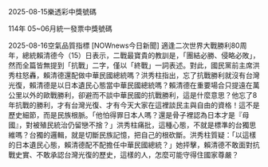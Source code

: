 
2025-08-15樂透彩中獎號碼

                                
114年 05~06月統一發票中獎號碼
                             
2025-08-16空氣品質指標
                              [NOWnews今日新聞] 適逢二次世界大戰勝利80周年，總統賴清德今（15）日表示，二戰最寶貴的教訓是，「團結必勝、侵略必敗」，然而全篇皆無提到「抗戰」二字，僅以「終戰」一詞表述。對此，國民黨前主席洪秀柱怒轟，賴清德還配做中華民國總統嗎？洪秀柱指出，忘了抗戰勝利就沒有台灣光復，賴清德是以日本遺民心態當中華民國總統嗎？賴清德在重要場合只提遠在萬公里以外的歐戰勝利，卻避而不談中華民國的抗戰勝利，這是什麼意思？他忘了8年抗戰的勝利，才有台灣光復、才有今天大家在這裡談民主與自由的資格！這不是歷史細節，而是民族根脈。「他怕得罪日本人嗎？還是骨子裡認為日本才是『母國』，對被殖民統治仍留戀不捨？」洪秀柱痛批，這種心態，不就是標準的台獨思維嗎？台獨的邏輯，就是切斷民族記憶，把自己的根砍斷。洪秀柱質疑：「以這樣的日本遺民心態，賴清德配不配擔任中華民國總統？」她抨擊，賴清德不敢面對抗戰史實、不敢承認台灣光復的歷史，這樣的人，怎麼可能守得住國家尊嚴？